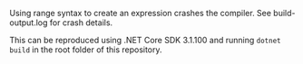 Using range syntax to create an expression crashes the compiler. See build-output.log for crash details.

This can be reproduced using .NET Core SDK 3.1.100 and running `dotnet build` in the root folder of this repository.